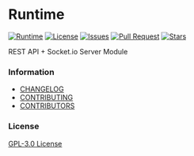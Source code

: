 # Runtime

[![Runtime](https://circleci.com/gh/rhea-so/Runtime.svg?style=svg)](https://github.com/rhea-so/Runtime)
[![License](https://img.shields.io/github/license/rhea-so/Runtime)](https://raw.githubusercontent.com//rhea-so/Runtime/main/LICENSE)
[![Issues](https://img.shields.io/github/issues/rhea-so/Runtime)](https://github.com/rhea-so/Runtime/issues)
[![Pull Request](https://img.shields.io/github/issues-pr/rhea-so/Runtime)](https://github.com/rhea-so/Runtime/pulls)
[![Stars](https://img.shields.io/github/stars/rhea-so/Runtime)](https://github.com/rhea-so/Runtime)

REST API + Socket.io Server Module

### Information

* [CHANGELOG](./CHANGELOG.md)
* [CONTRIBUTING](./CONTRIBUTING.md)
* [CONTRIBUTORS](./CONTRIBUTORS.md)

### License

[GPL-3.0 License](./LICENSE)